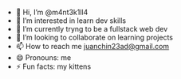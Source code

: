 - 👋 Hi, I’m @m4nt3k1ll4
- 👀 I’m interested in learn dev skills
- 🌱 I’m currently tryng to be a fullstack web dev
- 💞️ I’m looking to collaborate on learning projects
- 📫 How to reach me juanchin23ad@gmail.com
- 😄 Pronouns: me 
- ⚡ Fun facts: my kittens
